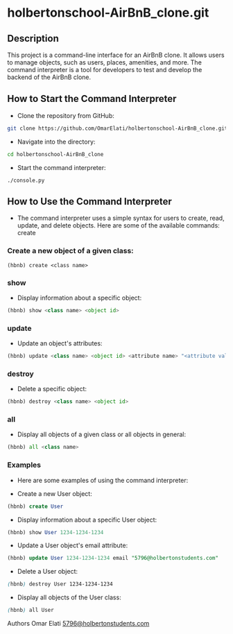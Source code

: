 # holbertonschool-AirBnB_clone.git

## Description

This project is a command-line interface for an AirBnB clone. It allows users to manage objects, such as users, places, amenities, and more. The command interpreter is a tool for developers to test and develop the backend of the AirBnB clone.

## How to Start the Command Interpreter

- Clone the repository from GitHub:

```bash
git clone https://github.com/OmarElati/holbertonschool-AirBnB_clone.git
```
- Navigate into the directory:

```bash
cd holbertonschool-AirBnB_clone
```
- Start the command interpreter:

```pyhton
./console.py
```
## How to Use the Command Interpreter

- The command interpreter uses a simple syntax for users to create, read, update, and delete objects. Here are some of the available commands:
create

### Create a new object of a given class:

```pyhton
(hbnb) create <class name>
```
### show

- Display information about a specific object:

```python
(hbnb) show <class name> <object id>
```
### update

- Update an object's attributes:

```python
(hbnb) update <class name> <object id> <attribute name> "<attribute value>"
```
### destroy

- Delete a specific object:

```python
(hbnb) destroy <class name> <object id>
```
### all

- Display all objects of a given class or all objects in general:

```python
(hbnb) all <class name>
```
### Examples

- Here are some examples of using the command interpreter:

- Create a new User object:

```sql
(hbnb) create User
```
- Display information about a specific User object:

```sql
(hbnb) show User 1234-1234-1234
```
- Update a User object's email attribute:

```sql
(hbnb) update User 1234-1234-1234 email "5796@holbertonstudents.com"
```
- Delete a User object:

```scss
(hbnb) destroy User 1234-1234-1234
```
- Display all objects of the User class:

```scss
(hbnb) all User
```
Authors
Omar Elati <5796@holbertonstudents.com>
